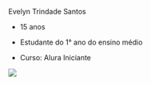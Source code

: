 Evelyn Trindade Santos

- 15 anos

- Estudante do 1° ano do ensino médio 

- Curso: Alura Iniciante

![](https://media.tenor.com/eNVQ1fZNV4gAAAAM/billie-eilish-billie.gif)








